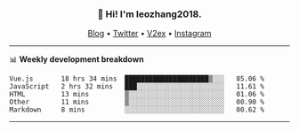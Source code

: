<h3 align="center">👋 Hi! I'm leozhang2018.</h3>
<p align="center">
  <a href="https://code.leozhang2018.me">Blog</a> •
  <a href="https://twitter.com/leozhang2018">Twitter</a> •
  <a href="https://www.v2ex.com/member/leozhang">V2ex</a> •
  <a href="https://www.instagram.com/leozhanghere">Instagram</a>
</p>

-------

📊 **Weekly development breakdown**
<!--START_SECTION:waka-->
```text
Vue.js       18 hrs 34 mins  █████████████████████▒░░░   85.06 % 
JavaScript   2 hrs 32 mins   ███░░░░░░░░░░░░░░░░░░░░░░   11.61 % 
HTML         13 mins         ▒░░░░░░░░░░░░░░░░░░░░░░░░   01.06 % 
Other        11 mins         ▒░░░░░░░░░░░░░░░░░░░░░░░░   00.90 % 
Markdown     8 mins          ░░░░░░░░░░░░░░░░░░░░░░░░░   00.62 % 
```
<!--END_SECTION:waka-->
-------
